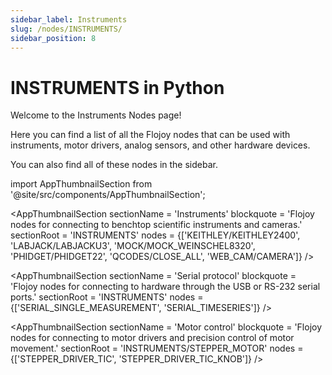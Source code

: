 ```yaml
---
sidebar_label: Instruments
slug: /nodes/INSTRUMENTS/
sidebar_position: 8
---
```


# INSTRUMENTS in Python

Welcome to the Instruments Nodes page!

Here you can find a list of all the Flojoy nodes that can be used with instruments, motor drivers, analog sensors, and other hardware devices.

You can also find all of these nodes in the sidebar.

<!-- Custom component -->
import AppThumbnailSection from '@site/src/components/AppThumbnailSection';

<AppThumbnailSection
    sectionName = 'Instruments'
    blockquote = 'Flojoy nodes for connecting to benchtop scientific instruments and cameras.'
    sectionRoot = 'INSTRUMENTS'
    nodes = {['KEITHLEY/KEITHLEY2400', 'LABJACK/LABJACKU3', 'MOCK/MOCK_WEINSCHEL8320', 'PHIDGET/PHIDGET22', 'QCODES/CLOSE_ALL', 'WEB_CAM/CAMERA']}
/>

<AppThumbnailSection
    sectionName = 'Serial protocol'
    blockquote = 'Flojoy nodes for connecting to hardware through the USB or RS-232 serial ports.'
    sectionRoot = 'INSTRUMENTS'
    nodes = {['SERIAL_SINGLE_MEASUREMENT', 'SERIAL_TIMESERIES']}
/>

<AppThumbnailSection
    sectionName = 'Motor control'
    blockquote = 'Flojoy nodes for connecting to motor drivers and precision control of motor movement.'
    sectionRoot = 'INSTRUMENTS/STEPPER_MOTOR'
    nodes = {['STEPPER_DRIVER_TIC', 'STEPPER_DRIVER_TIC_KNOB']}
/>
